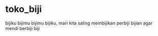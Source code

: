 # toko_biji
bijiku bijimu bijimu bijiku, mari kita saling membijikan perbiji bijian agar mendi berbiji biji
